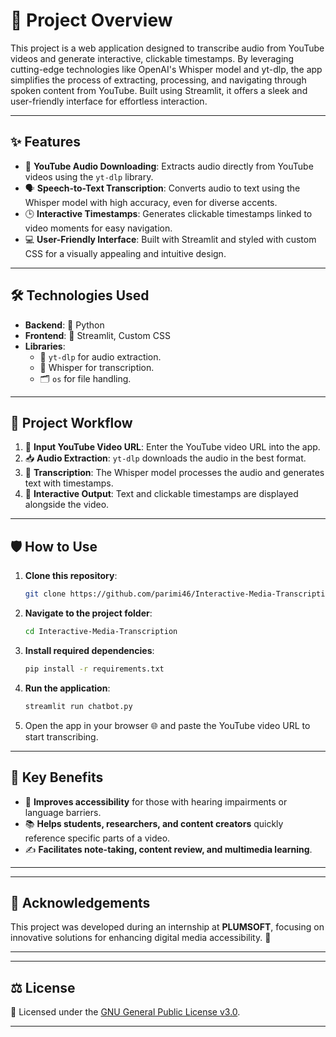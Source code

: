 # 🌟 Project Overview

This project is a web application designed to transcribe audio from YouTube videos and generate interactive, clickable timestamps. By leveraging cutting-edge technologies like OpenAI's Whisper model and yt-dlp, the app simplifies the process of extracting, processing, and navigating through spoken content from YouTube. Built using Streamlit, it offers a sleek and user-friendly interface for effortless interaction.

---

## ✨ Features

- 🎥 **YouTube Audio Downloading**: Extracts audio directly from YouTube videos using the `yt-dlp` library.
- 🗣️ **Speech-to-Text Transcription**: Converts audio to text using the Whisper model with high accuracy, even for diverse accents.
- 🕒 **Interactive Timestamps**: Generates clickable timestamps linked to video moments for easy navigation.
- 💻 **User-Friendly Interface**: Built with Streamlit and styled with custom CSS for a visually appealing and intuitive design.

---

## 🛠️ Technologies Used

- **Backend**: 🐍 Python
- **Frontend**: 🎨 Streamlit, Custom CSS
- **Libraries**:
  - 🔗 `yt-dlp` for audio extraction.
  - 🧠 Whisper for transcription.
  - 🗂️ `os` for file handling.

---

## 🚀 Project Workflow

1. 🔗 **Input YouTube Video URL**: Enter the YouTube video URL into the app.
2. 📥 **Audio Extraction**: `yt-dlp` downloads the audio in the best format.
3. 📝 **Transcription**: The Whisper model processes the audio and generates text with timestamps.
4. 🎯 **Interactive Output**: Text and clickable timestamps are displayed alongside the video.

---

## 🛡️ How to Use

1. **Clone this repository**:
   ```bash
   git clone https://github.com/parimi46/Interactive-Media-Transcription.git

2. **Navigate to the project folder**:
   ```bash
   cd Interactive-Media-Transcription
3. **Install required dependencies**:
   ```bash
   pip install -r requirements.txt
4. **Run the application**:
   ```bash
   streamlit run chatbot.py

5. Open the app in your browser 🌐 and paste the YouTube video URL to start transcribing.

---

## 🎯 Key Benefits

- 🦻 **Improves accessibility** for those with hearing impairments or language barriers.
- 📚 **Helps students, researchers, and content creators** quickly reference specific parts of a video.
- ✍️ **Facilitates note-taking, content review, and multimedia learning**.

---

---

## 🤝 Acknowledgements

This project was developed during an internship at **PLUMSOFT**, focusing on innovative solutions for enhancing digital media accessibility. 🎉

---

---

## ⚖️ License

📜 Licensed under the [GNU General Public License v3.0](LICENSE).

---

